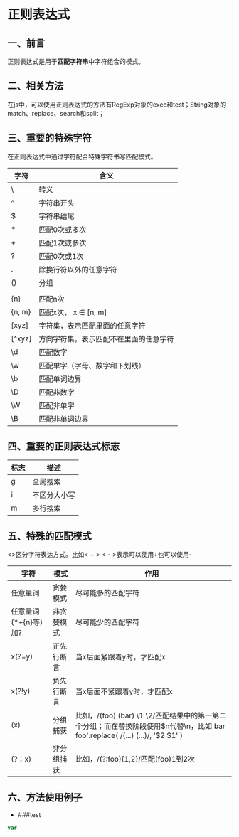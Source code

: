 # 正则表达式

## 一、前言
正则表达式是用于**匹配字符串**中字符组合的模式。

## 二、相关方法
在js中，可以使用正则表达式的方法有RegExp对象的exec和test；String对象的match、replace、search和split；

## 三、重要的特殊字符
在正则表达式中通过字符配合特殊字符书写匹配模式。

| 字符 | 含义 |
| --- | --- |
| \ | 转义 |
| ^ | 字符串开头 |
| $ | 字符串结尾 |
| * | 匹配0次或多次 |
| + | 匹配1次或多次 |
| ? | 匹配0次或1次 |
| . | 除换行符以外的任意字符 |
| () | 分组 |
| | | 或 |
| {n} | 匹配n次 |
| {n, m} | 匹配x次， x ∈ [n, m] |
| [xyz] | 字符集，表示匹配里面的任意字符 |
| \[^xyz\] | 方向字符集，表示匹配不在里面的任意字符 |
| \d | 匹配数字 |
| \w | 匹配单字（字母、数字和下划线）|
| \b | 匹配单词边界 |
| \D | 匹配非数字 |
| \W | 匹配非单字 |
| \B | 匹配非单词边界 |

## 四、重要的正则表达式标志
| 标志 | 描述 |
| --- | --- |
| g | 全局搜索 |
| i | 不区分大小写 |
| m | 多行搜索 |

## 五、特殊的匹配模式
<>区分字符表达方式。比如&lt; + &gt; &lt; - &gt;表示可以使用+也可以使用-

| 字符 | 模式 | 作用 |
| --- | --- | --- |
| 任意量词 | 贪婪模式 | 尽可能多的匹配字符 |
| 任意量词(*+{n}等)加? | 非贪婪模式 | 尽可能少的匹配字符 |
| x(?=y) | 正先行断言 | 当x后面紧跟着y时，才匹配x |
| x(?!y) | 负先行断言 | 当x后面不紧跟着y时，才匹配x |
| (x) | 分组捕获 | 比如，/(foo) (bar) \1 \2/匹配结果中的第一第二个分组；而在替换阶段使用$n代替\n，比如'bar foo'.replace( /(...) (...)/, '$2 $1' ) |
| (?：x) | 非分组捕获 | 比如，/(?:foo){1,2}/匹配(foo)1到2次 |

## 六、方法使用例子
* ###test
```js
var 
```